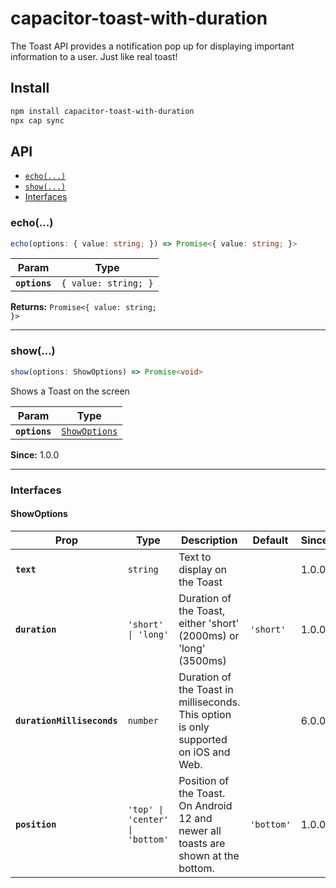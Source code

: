 # capacitor-toast-with-duration

The Toast API provides a notification pop up for displaying important information to a user. Just like real toast!

## Install

```bash
npm install capacitor-toast-with-duration
npx cap sync
```

## API

<docgen-index>

* [`echo(...)`](#echo)
* [`show(...)`](#show)
* [Interfaces](#interfaces)

</docgen-index>

<docgen-api>
<!--Update the source file JSDoc comments and rerun docgen to update the docs below-->

### echo(...)

```typescript
echo(options: { value: string; }) => Promise<{ value: string; }>
```

| Param         | Type                            |
| ------------- | ------------------------------- |
| **`options`** | <code>{ value: string; }</code> |

**Returns:** <code>Promise&lt;{ value: string; }&gt;</code>

--------------------


### show(...)

```typescript
show(options: ShowOptions) => Promise<void>
```

Shows a Toast on the screen

| Param         | Type                                                |
| ------------- | --------------------------------------------------- |
| **`options`** | <code><a href="#showoptions">ShowOptions</a></code> |

**Since:** 1.0.0

--------------------


### Interfaces


#### ShowOptions

| Prop                       | Type                                       | Description                                                                          | Default               | Since |
| -------------------------- | ------------------------------------------ | ------------------------------------------------------------------------------------ | --------------------- | ----- |
| **`text`**                 | <code>string</code>                        | Text to display on the Toast                                                         |                       | 1.0.0 |
| **`duration`**             | <code>'short' \| 'long'</code>             | Duration of the Toast, either 'short' (2000ms) or 'long' (3500ms)                    | <code>'short'</code>  | 1.0.0 |
| **`durationMilliseconds`** | <code>number</code>                        | Duration of the Toast in milliseconds. This option is only supported on iOS and Web. |                       | 6.0.0 |
| **`position`**             | <code>'top' \| 'center' \| 'bottom'</code> | Position of the Toast. On Android 12 and newer all toasts are shown at the bottom.   | <code>'bottom'</code> | 1.0.0 |

</docgen-api>
